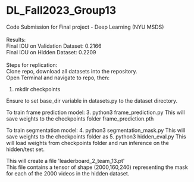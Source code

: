 # DL_Fall2023_Group13
 Code Submission for Final project - Deep Learning (NYU MSDS)
<br><br>
Results:<br> 
Final IOU on Validation Dataset: 0.2166<br>
Final IOU on Hidden Dataset: 0.2209
<br><br>
Steps for replication:<br>
Clone repo, download all datasets into the repository.<br>
Open Terminal and navigate to repo, then:<br>
1. mkdir checkpoints

Ensure to set base_dir variable in datasets.py to the dataset directory.

To train frame prediction model:
3. python3 frame_prediction.py 
This will save weights to the checkpoints folder frame_prediction.pth

To train segmentation model:
4. python3 segmentation_mask.py
This will save weights to the checkpoints folder as 
5. python3 hidden_eval.py
This will load weights from checkpoints folder and run inference on the hidden/test set.

This will create a file 'leaderboard_2_team_13.pt'<br>
This file contains a tensor of shape (2000,160,240) representing the mask for each of the 2000 videos in the hidden dataset.
